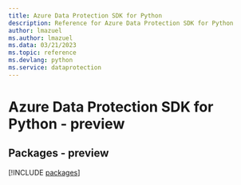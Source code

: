 ```yaml
---
title: Azure Data Protection SDK for Python
description: Reference for Azure Data Protection SDK for Python
author: lmazuel
ms.author: lmazuel
ms.data: 03/21/2023
ms.topic: reference
ms.devlang: python
ms.service: dataprotection
---
```

# Azure Data Protection SDK for Python - preview
## Packages - preview
[!INCLUDE [packages](data-protection-index.md)]